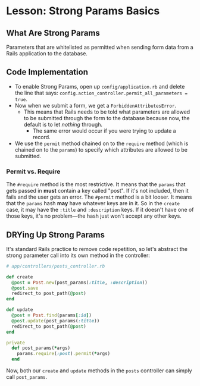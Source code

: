 # Lesson: Strong Params Basics

## What Are Strong Params

Parameters that are whitelisted as permitted when sending form data from a Rails application to the database.

## Code Implementation

- To enable Strong Params, open up `config/application.rb` and delete the line that says: `config.action_controller.permit_all_parameters = true`.
- Now when we submit a form, we get a `ForbiddenAttributesError`.
  - This means that Rails needs to be told what parameters are allowed to be submitted through the form to the database because now, the default is to let _nothing_ through.
    - The same error would occur if you were trying to update a record.
- We use the `permit` method chained on to the `require` method (which is chained on to the `params`) to specify which attributes are allowed to be submitted.

### Permit vs. Require

The `#require` method is the most restrictive. It means that the `params` that gets passed in **must** contain a key called "post". If it's not included, then it fails and the user gets an error. The `#permit` method is a bit looser. It means that the `params` hash **may** have whatever keys are in it. So in the `create` case, it may have the `:title` and `:description` keys. If it doesn't have one of those keys, it's no problem—the hash just won't accept any other keys.

## DRYing Up Strong Params

It's standard Rails practice to remove code repetition, so let's abstract the strong parameter call into its own method in the controller:

```ruby
# app/controllers/posts_controller.rb

def create
  @post = Post.new(post_params(:title, :description))
  @post.save
  redirect_to post_path(@post)
end

def update
  @post = Post.find(params[:id])
  @post.update(post_params(:title))
  redirect_to post_path(@post)
end

private
  def post_params(*args)
    params.require(:post).permit(*args)
  end
```

Now, both our `create` and `update` methods in the `posts` controller can simply call `post_params`.
